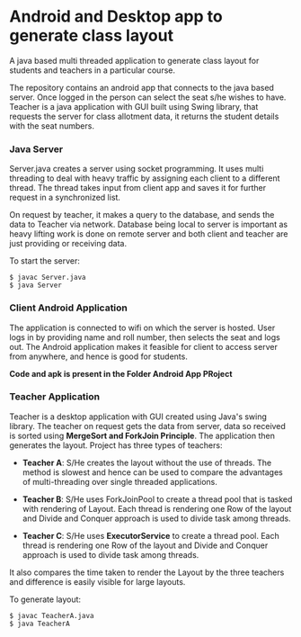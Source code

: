 # Android and Desktop app to generate class layout
A java based multi threaded application to generate class layout for students and teachers in a particular course.

The repository contains an android app that connects to the java based server. Once logged in the person can select the seat s/he wishes to have. Teacher is a java application with GUI built using Swing library, that requests the server for class allotment data, it returns the student details with the seat numbers.


### Java Server

Server.java creates a server using socket programming. It uses multi threading to deal with heavy traffic by assigning each client to a different thread. The thread takes input from client app and saves it for further request in a synchronized list. 

On request by teacher, it makes a query to the database, and sends the data to Teacher via network. Database being local to server is important as heavy lifting work is done on remote server and both client and teacher are just providing or receiving data.

To start the server:
```
$ javac Server.java
$ java Server
```


### Client Android Application

The application is connected to wifi on which the server is hosted. User logs in by providing name and roll number, then selects the seat and logs out. The Android application makes it feasible for client to access server from anywhere, and hence is good for students.

**Code and apk is present in the Folder Android App PRoject**

### Teacher Application

Teacher is a desktop application with GUI created using Java's swing library. The teacher on request gets the data from server, data so received is sorted using **MergeSort and ForkJoin Principle**. The application then generates the layout. Project has three types of teachers:

* **Teacher A**: S/He creates the layout without the use of threads. The method is slowest and hence can be used to compare the advantages of multi-threading over single threaded applications.

* **Teacher B**: S/He uses ForkJoinPool to create a thread pool that is tasked with rendering of Layout. Each thread is rendering one Row of the layout and Divide and Conquer approach is used to divide task among threads. 

* **Teacher C**: S/He uses **ExecutorService** to create a thread pool.  Each thread is rendering one Row of the layout and Divide and Conquer approach is used to divide task among threads. 

It also compares the time taken to render the Layout by the three teachers and difference is easily visible for large layouts.

To generate layout:
```
$ javac TeacherA.java
$ java TeacherA
```
